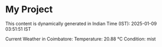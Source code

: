 # My Project

This content is dynamically generated in Indian Time (IST): 2025-01-09 03:51:51 IST


Current Weather in Coimbatore:
Temperature: 20.88 °C
Condition: mist
